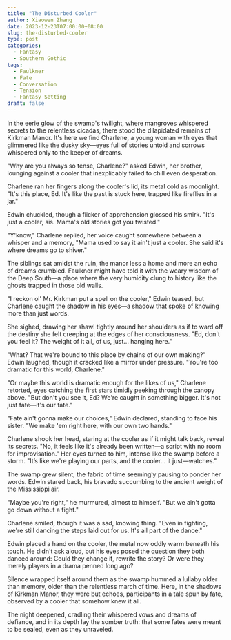 ```yaml
---
title: "The Disturbed Cooler"
author: Xiaowen Zhang
date: 2023-12-23T07:00:00+08:00
slug: the-disturbed-cooler
type: post
categories:
  - Fantasy
  - Southern Gothic
tags:
  - Faulkner
  - Fate
  - Conversation
  - Tension
  - Fantasy Setting
draft: false
---
```


In the eerie glow of the swamp's twilight, where mangroves whispered secrets to the relentless cicadas, there stood the dilapidated remains of Kirkman Manor. It's here we find Charlene, a young woman with eyes that glimmered like the dusky sky—eyes full of stories untold and sorrows whispered only to the keeper of dreams.

"Why are you always so tense, Charlene?" asked Edwin, her brother, lounging against a cooler that inexplicably failed to chill even desperation. 

Charlene ran her fingers along the cooler's lid, its metal cold as moonlight. "It's this place, Ed. It's like the past is stuck here, trapped like fireflies in a jar."

Edwin chuckled, though a flicker of apprehension glossed his smirk. "It's just a cooler, sis. Mama's old stories got you twisted."

"Y'know," Charlene replied, her voice caught somewhere between a whisper and a memory, "Mama used to say it ain't just a cooler. She said it's where dreams go to shiver."

The siblings sat amidst the ruin, the manor less a home and more an echo of dreams crumbled. Faulkner might have told it with the weary wisdom of the Deep South—a place where the very humidity clung to history like the ghosts trapped in those old walls. 

"I reckon ol' Mr. Kirkman put a spell on the cooler," Edwin teased, but Charlene caught the shadow in his eyes—a shadow that spoke of knowing more than just words.

She sighed, drawing her shawl tightly around her shoulders as if to ward off the destiny she felt creeping at the edges of her consciousness. "Ed, don't you feel it? The weight of it all, of us, just... hanging here."

"What? That we're bound to this place by chains of our own making?" Edwin laughed, though it cracked like a mirror under pressure. "You're too dramatic for this world, Charlene."

"Or maybe this world is dramatic enough for the likes of us," Charlene retorted, eyes catching the first stars timidly peeking through the canopy above. "But don't you see it, Ed? We're caught in something bigger. It's not just fate—it's our fate."

"Fate ain't gonna make our choices," Edwin declared, standing to face his sister. "We make 'em right here, with our own two hands."

Charlene shook her head, staring at the cooler as if it might talk back, reveal its secrets. "No, it feels like it's already been written—a script with no room for improvisation." Her eyes turned to him, intense like the swamp before a storm. "It’s like we're playing our parts, and the cooler... it just—watches."

The swamp grew silent, the fabric of time seemingly pausing to ponder her words. Edwin stared back, his bravado succumbing to the ancient weight of the Mississippi air.

"Maybe you're right," he murmured, almost to himself. "But we ain't gotta go down without a fight."

Charlene smiled, though it was a sad, knowing thing. "Even in fighting, we're still dancing the steps laid out for us. It's all part of the dance."

Edwin placed a hand on the cooler, the metal now oddly warm beneath his touch. He didn't ask aloud, but his eyes posed the question they both danced around: Could they change it, rewrite the story? Or were they merely players in a drama penned long ago?

Silence wrapped itself around them as the swamp hummed a lullaby older than memory, older than the relentless march of time. Here, in the shadows of Kirkman Manor, they were but echoes, participants in a tale spun by fate, observed by a cooler that somehow knew it all.

The night deepened, cradling their whispered vows and dreams of defiance, and in its depth lay the somber truth: that some fates were meant to be sealed, even as they unraveled.
